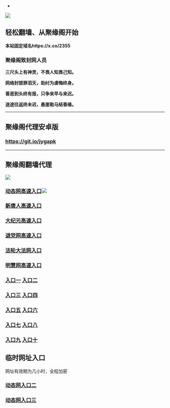 * 
![](https://raw.githubusercontent.com/hao369/a/master/j.jpg)



## 轻松翻墙、从聚缘阁开始

**本站固定域名https://x.co/2355**

### 聚缘阁致封网人员

**三尺头上有神灵，不畏人知畏己知。**

**网络封锁罪滔天，助纣为虐悔终身。**

**善恶到头终有报，只争来早与来迟。**

**迷途往返终未迟，悬崖勒马结善缘。**

***



##  聚缘阁代理安卓版

### https://git.io/jygapk


***



## 聚缘阁翻墙代理 

![](https://raw.githubusercontent.com/hao369/a/master/wx2.jpg)



### [动态网高速入口](https://765g23qg4g.execute-api.us-east-1.amazonaws.com/lkj/?id=2)![](https://raw.githubusercontent.com/hao369/a/master/jygdl.gif)


### [新唐人高速入口](https://765g23qg4g.execute-api.us-east-1.amazonaws.com/lkj/?id=5)

### [大纪元高速入口](https://765g23qg4g.execute-api.us-east-1.amazonaws.com/lkj/?id=7)

### [退党网高速入口](https://765g23qg4g.execute-api.us-east-1.amazonaws.com/lkj/?id=8)

### [法轮大法网入口](https://765g23qg4g.execute-api.us-east-1.amazonaws.com/lkj/?id=15)

### [明慧网高速入口](https://765g23qg4g.execute-api.us-east-1.amazonaws.com/lkj/?id=3)



### **[入口一](http://x.co/2244)** **[入口二](http://x.co/3824)**


### **[入口三](https://s3.eu-central-1.amazonaws.com/jyg3/index.html)**  **[入口四](https://s3-ap-southeast-1.amazonaws.com/jyg4/index.html)**

### **[入口五](https://s3.ap-south-1.amazonaws.com/jyg5/index.html)**  **[入口六](https://s3-us-west-1.amazonaws.com/jyg6/index.html)**


###  **[入口七](https://s3-us-west-2.amazonaws.com/jyg7/index.html)**  **[入口八](https://s3-eu-west-1.amazonaws.com/jyg8/index.html)**


###  **[入口九](https://s3-ap-northeast-1.amazonaws.com/jyg9/index.html)**  **[入口十](https://s3.amazonaws.com/dtw/index.html)**



## 临时网址入口 

网址有效期为几小时，全程加密

### [动态网入口二](https://x.co/ddg)

### [动态网入口三](https://x.co/ddf)



